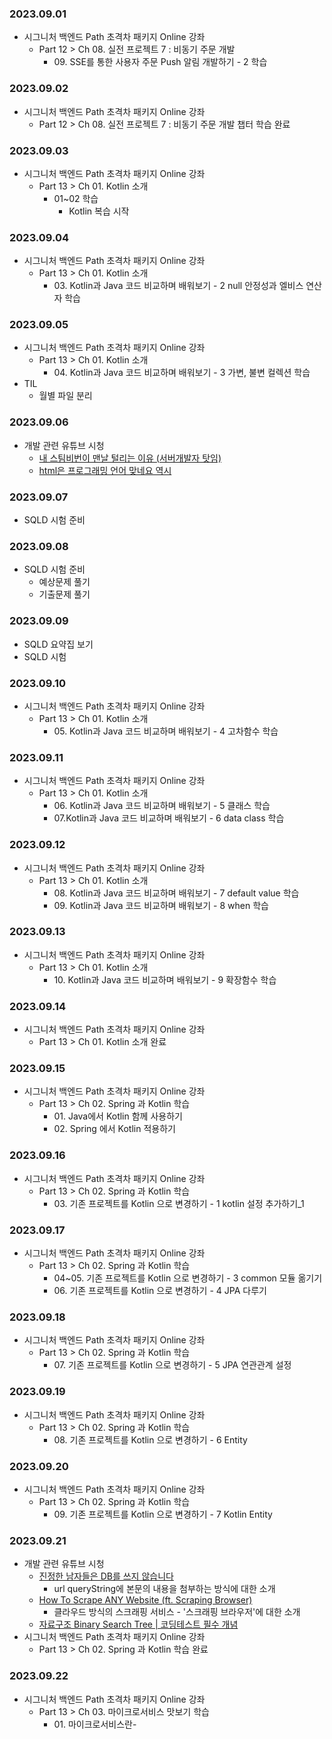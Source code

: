 ### 2023.09.01
- 시그니처 백엔드 Path 초격차 패키지 Online 강좌
    - Part 12 > Ch 08. 실전 프로젝트 7 : 비동기 주문 개발
        - 09\. SSE를 통한 사용자 주문 Push 알림 개발하기 - 2 학습

### 2023.09.02
- 시그니처 백엔드 Path 초격차 패키지 Online 강좌
    - Part 12 > Ch 08. 실전 프로젝트 7 : 비동기 주문 개발 챕터 학습 완료

### 2023.09.03
- 시그니처 백엔드 Path 초격차 패키지 Online 강좌
  - Part 13 > Ch 01. Kotlin 소개
    - 01~02 학습
      - Kotlin 복습 시작

### 2023.09.04
- 시그니처 백엔드 Path 초격차 패키지 Online 강좌
    - Part 13 > Ch 01. Kotlin 소개
      - 03\. Kotlin과 Java 코드 비교하며 배워보기 - 2 null 안정성과 엘비스 연산자 학습

### 2023.09.05
- 시그니처 백엔드 Path 초격차 패키지 Online 강좌
    - Part 13 > Ch 01. Kotlin 소개
      - 04\. Kotlin과 Java 코드 비교하며 배워보기 - 3 가변, 불변 컬렉션 학습
- TIL
  - 월별 파일 분리

### 2023.09.06
- 개발 관련 유튜브 시청
    - [내 스팀비번이 맨날 털리는 이유 (서버개발자 탓임)](https://youtu.be/1BKATk8hGTU?si=FhNhV0P21GQzpwg2)
    - [html은 프로그래밍 언어 맞네요 역시](https://youtu.be/vZ_oT0p113I?si=q4_imkzzKOvSkzFS)

### 2023.09.07
- SQLD 시험 준비

### 2023.09.08
- SQLD 시험 준비
  - 예상문제 풀기
  - 기출문제 풀기

### 2023.09.09
- SQLD 요약집 보기
- SQLD 시험

### 2023.09.10
- 시그니처 백엔드 Path 초격차 패키지 Online 강좌
    - Part 13 > Ch 01. Kotlin 소개
        - 05\. Kotlin과 Java 코드 비교하며 배워보기 - 4 고차함수 학습

### 2023.09.11
- 시그니처 백엔드 Path 초격차 패키지 Online 강좌
    - Part 13 > Ch 01. Kotlin 소개
        - 06\. Kotlin과 Java 코드 비교하며 배워보기 - 5 클래스 학습
        - 07\.Kotlin과 Java 코드 비교하며 배워보기 - 6 data class 학습

### 2023.09.12
- 시그니처 백엔드 Path 초격차 패키지 Online 강좌
    - Part 13 > Ch 01. Kotlin 소개
        - 08\. Kotlin과 Java 코드 비교하며 배워보기 - 7 default value 학습
        - 09\. Kotlin과 Java 코드 비교하며 배워보기 - 8 when 학습

### 2023.09.13
- 시그니처 백엔드 Path 초격차 패키지 Online 강좌
    - Part 13 > Ch 01. Kotlin 소개
        - 10\. Kotlin과 Java 코드 비교하며 배워보기 - 9 확장함수 학습

### 2023.09.14
- 시그니처 백엔드 Path 초격차 패키지 Online 강좌
    - Part 13 > Ch 01. Kotlin 소개 완료

### 2023.09.15
- 시그니처 백엔드 Path 초격차 패키지 Online 강좌
    - Part 13 > Ch 02. Spring 과 Kotlin 학습
      - 01\. Java에서 Kotlin 함께 사용하기
      - 02\. Spring 에서 Kotlin 적용하기

### 2023.09.16
- 시그니처 백엔드 Path 초격차 패키지 Online 강좌
    - Part 13 > Ch 02. Spring 과 Kotlin 학습
      - 03\. 기존 프로젝트를 Kotlin 으로 변경하기 - 1 kotlin 설정 추가하기_1

### 2023.09.17
- 시그니처 백엔드 Path 초격차 패키지 Online 강좌
    - Part 13 > Ch 02. Spring 과 Kotlin 학습
      - 04~05. 기존 프로젝트를 Kotlin 으로 변경하기 - 3 common 모듈 옮기기
      - 06\. 기존 프로젝트를 Kotlin 으로 변경하기 - 4 JPA 다루기

### 2023.09.18
- 시그니처 백엔드 Path 초격차 패키지 Online 강좌
    - Part 13 > Ch 02. Spring 과 Kotlin 학습
      - 07\. 기존 프로젝트를 Kotlin 으로 변경하기 - 5 JPA 연관관계 설정

### 2023.09.19
- 시그니처 백엔드 Path 초격차 패키지 Online 강좌
    - Part 13 > Ch 02. Spring 과 Kotlin 학습
      - 08\. 기존 프로젝트를 Kotlin 으로 변경하기 - 6 Entity

### 2023.09.20
- 시그니처 백엔드 Path 초격차 패키지 Online 강좌
    - Part 13 > Ch 02. Spring 과 Kotlin 학습
      - 09\. 기존 프로젝트를 Kotlin 으로 변경하기 - 7 Kotlin Entity

### 2023.09.21
- 개발 관련 유튜브 시청
    - [진정한 남자들은 DB를 쓰지 않습니다](https://youtu.be/pCOBmmJARPE?si=01GNYPFKXyvKWtUD)
      - url queryString에 본문의 내용을 첨부하는 방식에 대한 소개
    - [How To Scrape ANY Website (ft. Scraping Browser)](https://youtu.be/tcFz6NY3zpc?si=cOgmxHDQiTwfq8IT)
      - 클라우드 방식의 스크래핑 서비스 - '스크래핑 브라우저'에 대한 소개
    - [자료구조 Binary Search Tree | 코딩테스트 필수 개념](https://youtu.be/wQwB5gdnEDg?si=dHLgOu461Ig_grKW)
- 시그니처 백엔드 Path 초격차 패키지 Online 강좌
    - Part 13 > Ch 02. Spring 과 Kotlin 학습 완료

### 2023.09.22
- 시그니처 백엔드 Path 초격차 패키지 Online 강좌
    - Part 13 > Ch 03. 마이크로서비스 맛보기 학습
        - 01\. 마이크로서비스란-
